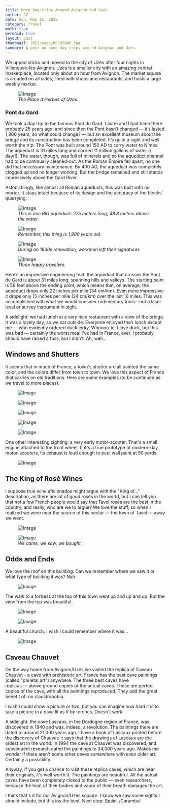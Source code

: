 ```yaml
---
title: More Day-trips Around Avignon and Uzés
author: JZ
date: Sun, May 25, 2025
category: Travel
math: true
mermaid: true
layout: post
thumbnail: 2025/uzes/DSC05846.jpg
summary: A post on some day trips around Avignon and Uzés.  
---  
```

We upped sticks and moved to the city of Uzès after four nights in Villeneuve-lès-Avignon. Uzès is a smaller city with an amazing central marketplace, located only about an hour from Avignon. The market square is arcaded on all sides, lined with shops and restaurants, and hosts a large weekly market.

<figure class = 'landscape' >
    <img src="{{ "2025/uzes/esplanade.jpg" | prepend: site.imageurl | prepend: site.baseurl  }}" alt="Image" />
    <figcaption><em>The Place d'Herbes of Uzés.</em></figcaption>
</figure>

<h3>Pont du Gard</h3>
We took a day trip to the famous Pont du Gard. Laurie and I had been there probably 25 years ago, and since then the Pont hasn’t changed&nbsp;&mdash;&nbsp;it’s lasted 1,800 years, so what could change?&nbsp;&mdash;&nbsp;but an excellent museum about the bridge and its construction has been completed. It’s quite a sight and well worth the trip. The Pont was built around 150 AD to carry water to Nîmes. The aqueduct is 31 miles long and carried 11 million gallons of water a day(!). The water, though, was full of minerals and so the aqueduct channel had to be continually cleaned-out. As the Roman Empire fell apart, no one did that necessary maintenance. By 400 AD, the aqueduct was completely clogged up and no longer working. But the bridge remained and still stands impressively above the Gard River.

Astonishingly, like almost all Roman aqueducts, this was built with no mortar. It stays intact because of its design and the accuracy of the blocks' quarrying.

<figure class = 'landscape' >
    <img src="{{ "2025/uzes/DSC05911.jpg" | prepend: site.imageurl | prepend: site.baseurl  }}" alt="Image" />
    <figcaption><em>This is one BIG aqueduct: 275 meters long, 48.8 meters above the water.</em></figcaption>
</figure>

<figure class = 'landscape' >
    <img src="{{ "2025/uzes/DSC05901.jpg" | prepend: site.imageurl | prepend: site.baseurl  }}" alt="Image" />
    <figcaption><em>Remember, this thing is 1,900 years old.</em></figcaption>
</figure>

<figure class = 'landscape' >
    <img src="{{ "2025/uzes/DSC05899.jpg" | prepend: site.imageurl | prepend: site.baseurl  }}" alt="Image" />
    <figcaption><em>During an 1830s renovation, workmen left their signatures</em></figcaption>
</figure>

<figure class = 'landscape' >
    <img src="{{ "2025/uzes/DSC05903.jpg" | prepend: site.imageurl | prepend: site.baseurl  }}" alt="Image" />
    <figcaption><em>Three happy travelers.</em></figcaption>
</figure>
Here’s an impressive engineering feat: the aqueduct that crosses the Pont du Gard is about 31 miles long, spanning hills and valleys. The starting point is 56 feet above the ending point, which means that, on average, the aqueduct drops only 22 inches per mile (34 cm/km). Even more impressive: it drops only 15 inches per mile (24 cm/km) over the last 16 miles. This was accomplished with what we would consider rudimentary tools—not a laser level or survey instrument in sight.

A sidelight: we had lunch at a very nice restaurant with a view of the bridge. It was a lovely day, so we sat outside. Everyone enjoyed their lunch except me&nbsp;&mdash;&nbsp;who evidently ordered duck jerky. Whoooo-ie. I love duck, but this was bad&nbsp;&mdash;&nbsp;certainly the worst meal I've had in France, ever. I probably should have raised a fuss, but I didn’t. Ah, well...

<H2>Windows and Shutters</h2>
It seems that in much of France, a town's shutter are all painted the same color, and the colors differ from town to town. We love this aspect of France that carries on old traditions. Here are some examples (to be continued as we travel to more places):

<figure class = 'portrait' >
    <img src="{{ "2025/uzes/DSC05917.jpg" | prepend: site.imageurl | prepend: site.baseurl  }}" alt="Image" />
    <figcaption><em></em></figcaption>
</figure>
<figure class = 'portrait' >
    <img src="{{ "2025/uzes/DSC05918.jpg" | prepend: site.imageurl | prepend: site.baseurl  }}" alt="Image" />
    <figcaption><em></em></figcaption>
</figure>
<figure class = 'portrait' >
    <img src="{{ "2025/uzes/DSC05919.jpg" | prepend: site.imageurl | prepend: site.baseurl  }}" alt="Image" />
    <figcaption><em></em></figcaption>
</figure>
<figure class = 'portrait' >
    <img src="{{ "2025/uzes/DSC05920.jpg" | prepend: site.imageurl | prepend: site.baseurl  }}" alt="Image" />
    <figcaption><em></em></figcaption>
</figure>
<figure class = 'portrait' >
    <img src="{{ "2025/uzes/DSC05922.jpg" | prepend: site.imageurl | prepend: site.baseurl  }}" alt="Image" />
    <figcaption><em></em></figcaption>
</figure>

One other interesting sighting: a very early motor-scooter. That's a small engine attached to the front wheel. If it's a true prototype of modern-day motor-scooters, its exhaust is loud enough to peel wall paint at 50 yards.
<figure class = 'portrait' >
    <img src="{{ "2025/uzes/DSC05923.jpg" | prepend: site.imageurl | prepend: site.baseurl  }}" alt="Image" />
    <figcaption><em></em></figcaption>
</figure>

<h2>The King of Rosé Wines</h2>
I suppose true wine aficionados might argue with the "King of..." description, as there are lot of good rosés in the world, but I can tell you that not a few French people would say that Tavel rosés are the best in the country, and really, who are we to argue? We love the stuff, so when I realized we were near the source of this nectar&nbsp;&mdash;&nbsp;the town of Tavel&nbsp;&mdash;&nbsp;away we went. 

<figure class = 'landscape' >
    <img src="{{ "2025/uzes/IMG_7542.jpg" | prepend: site.imageurl | prepend: site.baseurl  }}" alt="Image" />
    <figcaption><em></em></figcaption>
</figure>

<figure class = 'landscape' >
    <img src="{{ "2025/uzes/DSC05916.jpg" | prepend: site.imageurl | prepend: site.baseurl  }}" alt="Image" />
    <figcaption><em>We came, we saw, we bought.</em></figcaption>
</figure>

<h2>Odds and Ends</h2>
We love the roof on this building. Can we remember where we saw it or what type of building it was? Nah.
<figure class = 'landscape' >
    <img src="{{ "2025/uzes/DSC05929.jpg" | prepend: site.imageurl | prepend: site.baseurl  }}" alt="Image" />
    <figcaption><em></em></figcaption>
</figure>

The walk to a fortress at the top of this town went up and up and up. But the view from the top was beautiful.
<figure class = 'portrait' >
    <img src="{{ "2025/uzes/DSC05936.jpg" | prepend: site.imageurl | prepend: site.baseurl  }}" alt="Image" />
    <figcaption><em></em></figcaption>
</figure>

<figure class = 'landscape' >
    <img src="{{ "2025/uzes/DSC05945.jpg" | prepend: site.imageurl | prepend: site.baseurl  }}" alt="Image" />
    <figcaption><em></em></figcaption>
</figure>

A beautiful church. I wish I could remember where it was...
<figure class = 'portrait' >
    <img src="{{ "2025/uzes/DSC05937.jpg" | prepend: site.imageurl | prepend: site.baseurl  }}" alt="Image" />
    <figcaption><em></em></figcaption>
</figure>

<h2>Caveau Chauvet</h2>
On the way home from Avignon/Uzés we visited the replica of Caveau Chauvet - a cave with prehistoric art. France has the best cave paintings (called "parietal art") anywhere. The three best caves have replicas&nbsp;&mdash;&nbsp;above ground copies of the actual caves. These are perfect copies of the cave, with all the paintings reproduced. They add the great benefit of: no claustropobia.

I wish I could show a picture or two, but you can imagine how hard it is to take a picture in a cave lit as if by torches. Doesn't work.

A sidelight: the cave Lascaux, in the Dordogne region of France, was discovered in 1940 and was, indeed, a revolution. The paintings there are dated to around 21,000 years ago. I have a book of Lascaux printed before the discovery of Chauvet; it says that the drawings of Lascaux are the oldest art in the world. In 1994 the cave at Chauvet was discovered, and subsequent research dated the paintings to 34,000 years ago. Makes me wonder if there aren't some other caves somewhere with even older art. Certainly a possibility.

Anyway, if you get a chance to visit these replica caves, which are near their originals, it's well worth it. The paintings are beautiful. All the actual caves have been completely closed to the public&nbsp;&mdash;&nbsp;even researchers, because the heat of their bodies and vapor of their breath damages the art.

I think that's it for our Avignon/Uzés sojourn. I know we saw some sights I should include, but this ios the best. Next stop: Spain. ¡Caramba!